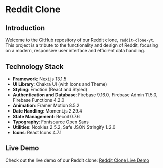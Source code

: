 # Reddit Clone

## Introduction
Welcome to the GitHub repository of our Reddit clone, `reddit-clone-yt`. This project is a tribute to the functionality and design of Reddit, focusing on a modern, responsive user interface and efficient data handling.

## Technology Stack

- **Framework**: Next.js 13.1.5
- **UI Library**: Chakra UI (with Icons and Theme)
- **Styling**: Emotion (React and Styled)
- **Authentication and Database**: Firebase 9.16.0, Firebase Admin 11.5.0, Firebase Functions 4.2.0
- **Animation**: Framer Motion 8.5.2
- **Date Handling**: Moment.js 2.29.4
- **State Management**: Recoil 0.7.6
- **Typography**: Fontsource Open Sans
- **Utilities**: Nookies 2.5.2, Safe JSON Stringify 1.2.0
- **Icons**: React Icons 4.7.1

## Live Demo
Check out the live demo of our Reddit clone:
[Reddit Clone Live Demo](https://jeandesauw-reddit.vercel.app)
